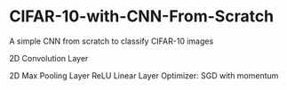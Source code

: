 # CIFAR-10-with-CNN-From-Scratch
A simple CNN from scratch to classify CIFAR-10 images

2D Convolution Layer

2D Max Pooling Layer
ReLU
Linear Layer
Optimizer: SGD with momentum
